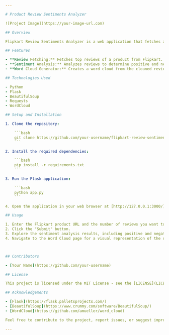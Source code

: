 ```yaml
---

# Product Review Sentiments Analyzer

![Project Image](https://your-image-url.com)

## Overview

Flipkart Review Sentiments Analyzer is a web application that fetches and analyzes product reviews from Flipkart, providing insights into customer sentiments. It uses Flask for the backend, BeautifulSoup for web scraping, and includes features like fetching reviews, sentiment analysis, and generating word clouds.

## Features

- **Review Fetching:** Fetches top reviews of a product from Flipkart.
- **Sentiment Analysis:** Analyzes reviews to determine positive and negative sentiments.
- **Word Cloud Generator:** Creates a word cloud from the cleaned reviews for visual representation.

## Technologies Used

- Python
- Flask
- BeautifulSoup
- Requests
- WordCloud

## Setup and Installation

1. Clone the repository:

    ```bash
    git clone https://github.com/your-username/flipkart-review-sentiments.git
    ```

2. Install the required dependencies:

    ```bash
    pip install -r requirements.txt
    ```

3. Run the Flask application:

    ```bash
    python app.py
    ```

4. Open the application in your web browser at [http://127.0.0.1:3000/]().

## Usage

1. Enter the Flipkart product URL and the number of reviews you want to analyze.
2. Click the "Submit" button.
3. Explore the sentiment analysis results, including positive and negative review counts.
4. Navigate to the Word Cloud page for a visual representation of the reviews.



## Contributors

- [Your Name](https://github.com/your-username)

## License

This project is licensed under the MIT License - see the [LICENSE](LICENSE) file for details.

## Acknowledgements

- [Flask](https://flask.palletsprojects.com/)
- [BeautifulSoup](https://www.crummy.com/software/BeautifulSoup/)
- [WordCloud](https://github.com/amueller/word_cloud)

Feel free to contribute to the project, report issues, or suggest improvements!

---
```

